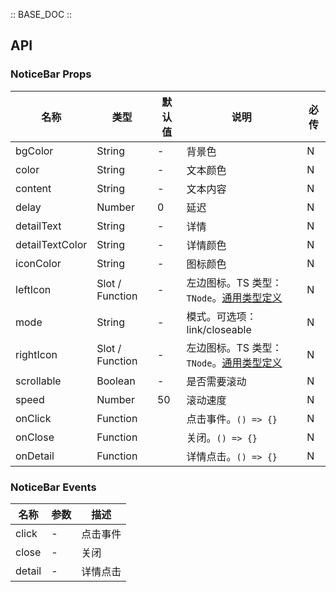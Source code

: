 :: BASE_DOC ::

## API

### NoticeBar Props
名称 | 类型 | 默认值 | 说明 | 必传
-- | -- | -- | -- | --
bgColor | String | - | 背景色 | N
color | String | - | 文本颜色 | N
content | String | - | 文本内容 | N
delay | Number | 0 | 延迟 | N
detailText | String | - | 详情 | N
detailTextColor | String | - | 详情颜色 | N
iconColor | String | - | 图标颜色 | N
leftIcon | Slot / Function | - | 左边图标。TS 类型：`TNode`。[通用类型定义](/tdesign-mobile-vue/blob/develop/src/common.ts) | N
mode | String | - | 模式。可选项：link/closeable | N
rightIcon | Slot / Function | - | 左边图标。TS 类型：`TNode`。[通用类型定义](/tdesign-mobile-vue/blob/develop/src/common.ts) | N
scrollable | Boolean | - | 是否需要滚动 | N
speed | Number | 50 | 滚动速度 | N
onClick | Function |  | 点击事件。`() => {}` | N
onClose | Function |  | 关闭。`() => {}` | N
onDetail | Function |  | 详情点击。`() => {}` | N

### NoticeBar Events
名称 | 参数 | 描述
-- | -- | --
click | - | 点击事件
close | - | 关闭
detail | - | 详情点击
